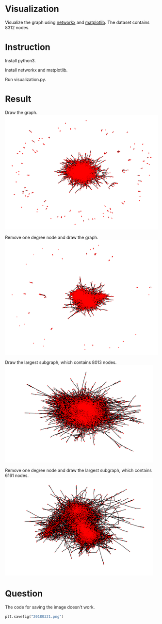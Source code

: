 # Visualization
Visualize the graph using [networkx](https://networkx.github.io/) and [matplotlib](https://matplotlib.org/).
The dataset contains 8312 nodes.

# Instruction
Install python3.

Install networkx and matplotlib.

Run visualization.py.

# Result
Draw the graph.  
![image](https://github.com/OneCircle1/MengProgram2/blob/master/visualization/origin.png)

Remove one degree node and draw the graph.
![image](https://github.com/OneCircle1/MengProgram2/blob/master/visualization/20180321.png)

Draw the largest subgraph, which contains 8013 nodes.
![image](https://github.com/OneCircle1/MengProgram2/blob/master/visualization/8013.png)

Remove one degree node and draw the largest subgraph, which contains 6161 nodes.
![image](https://github.com/OneCircle1/MengProgram2/blob/master/visualization/6161.png)

# Question

The code for saving the image doesn't work.
```python
plt.savefig("20180321.png")
```

